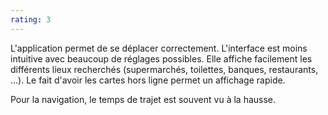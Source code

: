```yaml
---
rating: 3
---
```

L'application permet de se déplacer correctement. L'interface est moins intuitive avec beaucoup de réglages possibles. Elle affiche facilement les différents lieux recherchés (supermarchés, toilettes, banques, restaurants, ...). Le fait d'avoir les cartes hors ligne permet un affichage rapide. 

Pour la navigation, le temps de trajet est souvent vu à la hausse.